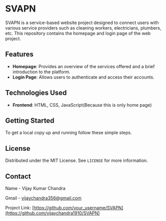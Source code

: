 



# SVAPN

SVAPN is a service-based website project designed to connect users with various service providers such as cleaning workers, electricians, plumbers, etc. This repository contains the homepage and login page of the web project.

## Features

- **Homepage**: Provides an overview of the services offered and a brief introduction to the platform.
- **Login Page**: Allows users to authenticate and access their accounts.

## Technologies Used

- **Frontend**: HTML, CSS, JavaScript(Because this is only home page)

## Getting Started

To get a local copy up and running follow these simple steps.







## License

Distributed under the MIT License. See `LICENSE` for more information.

## Contact
Name - Vijay Kumar Chandra

Gmail - vijaychandra356@gmail.com

Project Link: [https://github.com/your_username/SVAPN](https://github.com/vijaychandra1910/SVAPN)

